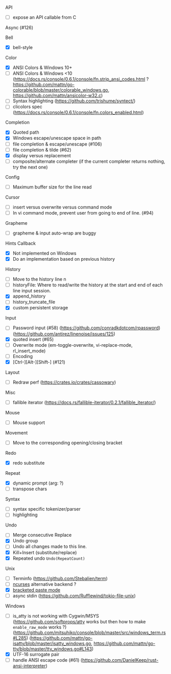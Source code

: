 API

- [ ] expose an API callable from C

Async (#126)

Bell

- [x] bell-style

Color

- [x] ANSI Colors & Windows 10+
- [ ] ANSI Colors & Windows <10 (https://docs.rs/console/0.6.1/console/fn.strip_ansi_codes.html ?
      https://github.com/mattn/go-colorable/blob/master/colorable_windows.go,
      https://github.com/mattn/ansicolor-w32.c)
- [ ] Syntax highlighting (https://github.com/trishume/syntect/)
- [ ] clicolors spec (https://docs.rs/console/0.6.1/console/fn.colors_enabled.html)

Completion

- [x] Quoted path
- [x] Windows escape/unescape space in path
- [ ] file completion & escape/unescape (#106)
- [ ] file completion & tilde (#62)
- [x] display versus replacement
- [ ] composite/alternate completer (if the current completer returns nothing, try the next one)

Config

- [ ] Maximum buffer size for the line read

Cursor

- [ ] insert versus overwrite versus command mode
- [ ] In vi command mode, prevent user from going to end of line. (#94)

Grapheme

- [ ] grapheme & input auto-wrap are buggy

Hints Callback

- [x] Not implemented on Windows
- [x] Do an implementation based on previous history

History

- [ ] Move to the history line n
- [ ] historyFile: Where to read/write the history at the start and end of
      each line input session.
- [x] append_history
- [ ] history_truncate_file
- [X] custom persistent storage

Input

- [ ] Password input (#58) (https://github.com/conradkdotcom/rpassword) (https://github.com/antirez/linenoise/issues/125)
- [x] quoted insert (#65)
- [ ] Overwrite mode (em-toggle-overwrite, vi-replace-mode, rl_insert_mode)
- [ ] Encoding
- [x] [Ctrl-][Alt-][Shift-]<Key> (#121)

Layout

- [ ] Redraw perf (https://crates.io/crates/cassowary)

Misc

- [ ] fallible iterator (https://docs.rs/fallible-iterator/0.2.1/fallible_iterator/)

Mouse

- [ ] Mouse support

Movement

- [ ] Move to the corresponding opening/closing bracket

Redo

- [x] redo substitute

Repeat

- [x] dynamic prompt (arg: ?)
- [ ] transpose chars

Syntax

- [ ] syntax specific tokenizer/parser
- [ ] highlighting

Undo

- [ ] Merge consecutive Replace
- [x] Undo group
- [ ] Undo all changes made to this line.
- [x] Kill+Insert (substitute/replace)
- [x] Repeated undo `Undo(RepeatCount)`

Unix

- [ ] Terminfo (https://github.com/Stebalien/term)
- [ ] [ncurses](https://crates.io/crates/ncurses) alternative backend ?
- [x] [bracketed paste mode](https://cirw.in/blog/bracketed-paste)
- [ ] async stdin (https://github.com/Rufflewind/tokio-file-unix)

Windows

- [ ] is_atty is not working with Cygwin/MSYS (https://github.com/softprops/atty works but then how to make `enable_raw_mode` works ?)
      (https://github.com/mitsuhiko/console/blob/master/src/windows_term.rs#L285)
      (https://github.com/mattn/go-isatty/blob/master/isatty_windows.go, https://github.com/mattn/go-tty/blob/master/tty_windows.go#L143)
- [x] UTF-16 surrogate pair
- [ ] handle ANSI escape code (#61) (https://github.com/DanielKeep/rust-ansi-interpreter)
